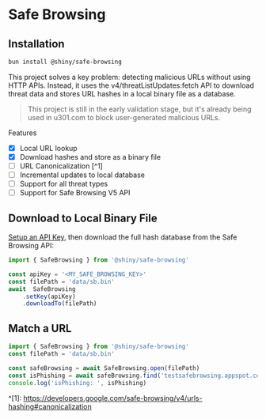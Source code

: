 # Safe Browsing

## Installation

```bash
bun install @shiny/safe-browsing
```

This project solves a key problem: detecting malicious URLs without using HTTP APIs.
Instead, it uses the v4/threatListUpdates:fetch API to download threat data and stores URL hashes in a local binary file as a database.

> This project is still in the early validation stage, but it's already being used in u301.com to block user-generated malicious URLs.

Features
- [x] Local URL lookup
- [x] Download hashes and store as a binary file
- [ ] URL Canonicalization [^1]
- [ ] Incremental updates to local database
- [ ] Support for all threat types
- [ ] Support for Safe Browsing V5 API

## Download to Local Binary File

[Setup an API Key](https://support.google.com/cloud/answer/6158862?hl=en&ref_topic=6262490), then download the full hash database from the Safe Browsing API:

```typescript
import { SafeBrowsing } from '@shiny/safe-browsing'

const apiKey = '<MY_SAFE_BROWSING_KEY>'
const filePath = 'data/sb.bin'
await  SafeBrowsing
    .setKey(apiKey)
    .downloadTo(filePath)
```

## Match a URL

```typescript
import { SafeBrowsing } from '@shiny/safe-browsing'
const filePath = 'data/sb.bin'

const safeBrowsing = await SafeBrowsing.open(filePath)
const isPhishing = await safeBrowsing.find('testsafebrowsing.appspot.com/s/phishing.html')
console.log('isPhishing: ', isPhishing)
```

^[1]: https://developers.google.com/safe-browsing/v4/urls-hashing#canonicalization
